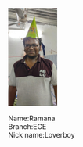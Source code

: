 <html>
  <head>
    <title><b>Rockstars</b></title>
     <link rel="stylesheet" type="text/css" href="vam.css">
    </head>
  <body>
      <img src="IMG-20200109-WA0023.jpg"width="100px" height="200px">
      <p>Name:Ramana<br>Branch:ECE<br>Nick name:Loverboy</p>
    </body>
  </html>
